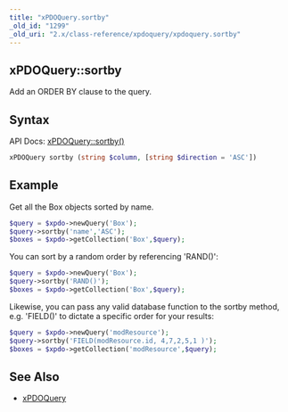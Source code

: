 ```yaml
---
title: "xPDOQuery.sortby"
_old_id: "1299"
_old_uri: "2.x/class-reference/xpdoquery/xpdoquery.sortby"
---
```


## xPDOQuery::sortby

Add an ORDER BY clause to the query.

## Syntax

API Docs: [xPDOQuery::sortby()](http://api.modx.com/revolution/2.2/db_core_xpdo_om_xpdoquery.class.html#xPDOQuery::sortby())

``` php
xPDOQuery sortby (string $column, [string $direction = 'ASC'])
```

## Example

Get all the Box objects sorted by name.

``` php
$query = $xpdo->newQuery('Box');
$query->sortby('name','ASC');
$boxes = $xpdo->getCollection('Box',$query);
```

You can sort by a random order by referencing 'RAND()':

``` php
$query = $xpdo->newQuery('Box');
$query->sortby('RAND()');
$boxes = $xpdo->getCollection('Box',$query);
```

Likewise, you can pass any valid database function to the sortby method, e.g. 'FIELD()' to dictate a specific order for your results:

``` php
$query = $xpdo->newQuery('modResource');
$query->sortby('FIELD(modResource.id, 4,7,2,5,1 )');
$boxes = $xpdo->getCollection('modResource',$query);
```

## See Also

- [xPDOQuery](extending-modx/xpdo/class-reference/xpdoquery "xPDOQuery")
